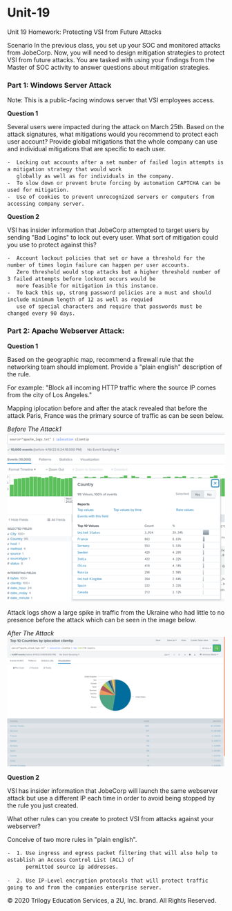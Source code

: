 # Unit-19



Unit 19 Homework: Protecting VSI from Future Attacks

Scenario
In the previous class,  you set up your SOC and monitored attacks from JobeCorp. Now, you will need to design mitigation strategies to protect VSI from future attacks.
You are tasked with using your findings from the Master of SOC activity to answer questions about mitigation strategies.


### Part 1: Windows Server Attack
Note: This is a public-facing windows server that VSI employees access.

**Question 1**

Several users were impacted during the attack on March 25th.
Based on the attack signatures, what mitigations would you recommend to protect each user account? 
Provide global mitigations that the whole company can use and individual mitigations that are specific to each user.

    -  Locking out accounts after a set number of failed login attempts is a mitigation strategy that would work 
       globally as well as for individuals in the company.
    -  To slow down or prevent brute forcing by automation CAPTCHA can be used for mitigation.
    -  Use of cookies to prevent unrecognized servers or computers from accessing company server.
    
**Question 2**

VSI has insider information that JobeCorp attempted to target users by sending "Bad Logins" to lock out every user.
What sort of mitigation could you use to protect against this?

    -  Account lockout policies that set or have a threshold for the number of times login failure can happen per user accounts.  
       Zero threshold would stop attacks but a higher threshold number of 3 failed attempts before lockout occurs would be 
       more feasible for mitigation in this instance. 
    -  To back this up, strong password policies are a must and should include minimum length of 12 as well as requied 
       use of special characters and require that passwords must be changed every 90 days.

### Part 2: Apache Webserver Attack:

**Question 1**

Based on the geographic map, recommend a firewall rule that the networking team should implement.
Provide a "plain english" description of the rule.

For example: "Block all incoming HTTP traffic where the source IP comes from the city of Los Angeles."

Mapping iplocation before and after the atack revealed that before the attack Paris, France was the primary source of traffic as can be seen below.

*Before The Attack1*
![TODO](https://github.com/Tamie13/Unit-19/blob/main/Unit%2019%20Screenshots/Apache%20Logs%20iplocation%20before%20attack.png)

Attack logs show a large spike in traffic from the Ukraine who had little to no presence before the attack which can be seen in the image below.

*After The Attack*
![TODO](https://github.com/Tamie13/Unit-19/blob/main/Unit%2019%20Screenshots/Apache%20Attack%20Logs%20iplocation%20pie%20chart.png)


**Question 2**

VSI has insider information that JobeCorp will launch the same webserver attack but use a different IP each time in order 
to avoid being stopped by the rule you just created.

What other rules can you create to protect VSI from attacks against your webserver?

Conceive of two more rules in "plain english".

    -  1. Use ingress and egress packet filtering that will also help to establish an Access Control List (ACL) of
          permitted source ip addresses.
          
    -  2. Use IP-Level encryption protocols that will protect traffic going to and from the companies enterprise server.


© 2020 Trilogy Education Services, a 2U, Inc. brand. All Rights Reserved.
